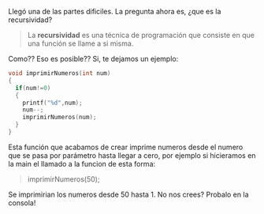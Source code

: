 Llegó una de las partes dificiles. La pregunta ahora es, ¿que es la recursividad?<br> 

> La **recursividad** es una técnica de programación que consiste en que una función se llame a si misma. 

Como?? Eso es posible?? Si, te dejamos un ejemplo:

``` c
void imprimirNumeros(int num)
{
  if(num!=0)
  {
    printf("%d",num);
    num--;
    imprimirNumeros(num);
  }
}
```
Esta función que acabamos de crear imprime numeros desde el numero que se pasa por parámetro hasta llegar a cero, por ejemplo si hicieramos en la main el llamado a la funcion de esta forma:
> imprimirNumeros(50);

Se imprimirian los numeros desde 50 hasta 1. No nos crees? Probalo en la consola!
